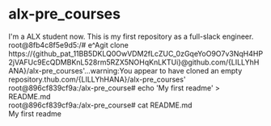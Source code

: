 # alx-pre_courses
I'm a ALX student now. This is my first repository as a full-slack engineer.
root@8fb4c8f5e9d5:/# e^Agit clone https://{github_pat_11BB5DKLQ0OwVDM2fLcZUC_0zGqeYoO9O7v3NqH4HP2jVAFUc9EcQDMBKnL528rm5RZX5NOHqKnLKTUi}@github.com/{LILLYhHANA}/alx-pre_courses'...warning:You appear to have cloned an empty repository.thub.com/{LILLYhHANA}/alx-pre_courses'
root@896cf839cf9a:/alx-pre_course# echo 'My first readme' > README.md                                                                 
root@896cf839cf9a:/alx-pre_course# cat README.md                                                                                      
My first readme           
